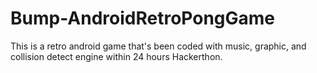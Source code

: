 Bump-AndroidRetroPongGame
=========================

This is a retro android game that's been coded with music, graphic, and collision detect engine within 24 hours Hackerthon.

